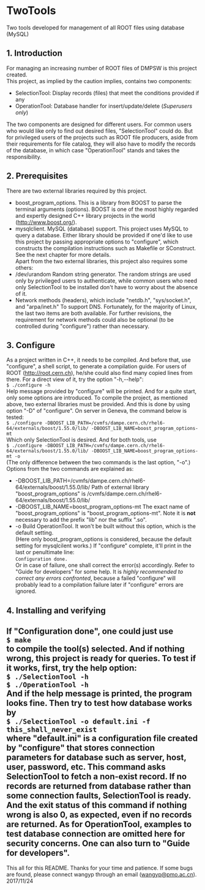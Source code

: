 # TwoTools
Two tools developed for management of all ROOT files using database (MySQL)
## 1. Introduction
For managing an increasing number of ROOT files of DMPSW is this project created.   
This project, as implied by the caution implies, contains two components:
- SelectionTool: Display records (files) that meet the conditions provided if any   
- OperationTool: Database handler for insert/update/delete (_Superusers only_)   

The two components are designed for different users. For common users who would like only to find out desired files, "SelectionTool" could do. But for privileged users of the projects such as ROOT file producers, aside from their requirements for file catalog, they will also have to modify the records of the database,  in which case "OperationTool" stands and takes the responsibility.
## 2. Prerequisites
There are two external libraries required by this project.
- boost_program_options.
    This is a library from BOOST to parse the terminal arguments (options). BOOST is one of the most highly regarded and expertly designed C++ library projects in the world (<http://www.boost.org/>).
- mysqlclient.
    MySQL (database) support. This project uses MySQL to query a database.
Either library should be provided if one'd like to use this project by passing appropriate options to "configure", which constructs the compilation instructions such as Makefile or SConstruct. See the next chapter for more details.   
Apart from the two external libraries, this project also requires some others:
- /dev/urandom
    Random string generator. The random strings are used only by privileged users to authenticate, while common users who need only SelectionTool to be installed don't have to worry about the absence of it.
- Network methods (headers), which include "netdb.h", "sys/socket.h", and "arpa/inet.h"
    To support DNS.
Fortunately, for the majority of Linux, the last two items are both available. For further revisions, the requirement for network methods could also be optional (to be controlled during "configure") rather than necessary.
## 3. Configure
As a project written in C++, it needs to be compiled. And before that, use "configure", a shell script, to generate a compilation guide. For users of ROOT (<http://root.cern.ch>), he/she could also find many copied lines from there.
For a direct view of it, try the option "-h,--help":   
    `$ ./configure -h`   
Help message provided by "configure" will be printed. And for a quite start, only some options are introduced.
To compile the project, as mentioned above, two external libraries must be provided. And this is done by using option "-D" of "configure". On server in Geneva, the command below is tested:   
    `$ ./configure -DBOOST_LIB_PATH=/cvmfs/dampe.cern.ch/rhel6-64/externals/boost/1.55.0/lib/ -DBOOST_LIB_NAME=boost_program_options-mt`   
Which only SelectionTool is desired. And for both tools, use   
    `$ ./configure -DBOOST_LIB_PATH=/cvmfs/dampe.cern.ch/rhel6-64/externals/boost/1.55.0/lib/ -DBOOST_LIB_NAME=boost_program_options-mt -o`   
(The only difference between the two commands is the last option, "-o".)
Options from the two commands are explained as:
- \-DBOOST_LIB_PATH=/cvmfs/dampe.cern.ch/rhel6-64/externals/boost/1.55.0/lib/
    Path of external library "boost_program_options" is /cvmfs/dampe.cern.ch/rhel6-64/externals/boost/1.55.0/lib/
- \-DBOOST_LIB_NAME=boost_program_options-mt
    The exact name of "boost_program_options" is "boost_program_options-mt". Note it is **not** necessary to add the prefix "lib" nor the suffix ".so".
- \-o
    Build OperationTool. It won't be built without this option, which is the default setting.   
(Here only boost_program_options is considered, because the default setting for mysqlcilent works.) If "configure" complete, it'll print in the last or penultimate line:   
    `Configuration done.`   
Or in case of failure, one shall correct the error(s) accordingly. Refer to "Guide for developers" for some help. It is *highly recommended to correct any errors confronted*, because a failed "configure" will probably lead to a compilation failure later if "configure" errors are ignored.
## 4. Installing and verifying
If "Configuration done", one could just use   
    `$ make`   
to compile the tool(s) selected. And if nothing wrong, this project is ready for queries.
To test if it works, first, try the help option:   
    `$ ./SelectionTool -h`   
    `$ ./OperationTool -h`   
And if the help message is printed, the program looks fine. Then try to test how database works by   
    `$ ./SelectionTool -o default.ini -f this_shall_never_exist`   
where "default.ini" is a configuration file created by "configure" that stores connection parameters for database such as server, host, user, password, etc. This command asks SelectionTool to fetch a non-exist record. If no records are returned from database rather than some connection faults, SelectionTool is ready. And the exit status of this command if nothing wrong is also 0, as expected, even if no records are returned.
As for OperationTool, examples to test database connection are omitted here for security concerns. One can also turn to "Guide for developers".
-----
This all for this README. Thanks for your time and patience. If some bugs are found, please connect wangyp through an email (wangyp@pmo.ac.cn).   
2017/11/24
